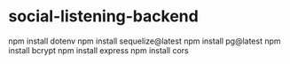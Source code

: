 # social-listening-backend

npm install dotenv
npm install sequelize@latest
npm install pg@latest
npm install bcrypt
npm install express
npm install cors